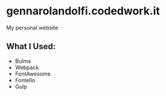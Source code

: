 # gennarolandolfi.codedwork.it
My personal website

## What I Used:
- Bulma
- Webpack
- FontAwesome
- Fontello
- Gulp
